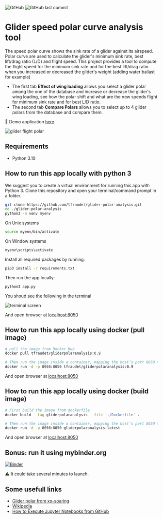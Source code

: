 ![GitHub](https://img.shields.io/github/license/tfraudet/glider-polar-analysis) ![GitHub last commit](https://img.shields.io/github/last-commit/tfraudet/glider-polar-analysis)

# Glider speed polar curve analysis tool

The speed polar curve shows the sink rate of a glider against its airspeed. Polar curve are used to calculate the glider's minimum sink rate, best lift/drag ratio (L/D) and flight speed. This project provides a tool to compute the flight speed for the minimum sink rate and for the best lift/drag ratio when you increased or decreased the glider's weight (adding water ballast for example)

* The first tab **Effect of wing loading** allows you select a glider polar among the one of the database and increase or decrease the glider's wing loading, see how the polar shift and what are the new speeds flight for minimum sink rate and for best L/D ratio.
* The second tab **Compare Polars** allows you to select up to 4 glider polars from the database and compare them.

:tada: Demo application [here](https://glider-polar-analysis-tool.bluefield-f14a266b.francecentral.azurecontainerapps.io)

![glider flight polar][main-screen]

## Requirements

* Python 3.10

## How to run this app locally with python 3

We suggest you to create a virtual environment for running this app with Python 3. Clone this repository and open your terminal/command prompt in a folder.

```bash
git clone https://github.com/tfraudet/glider-polar-analysis.git
cd ./glider-polar-analysis
python3 -m venv myenv
```

On Unix systems

```bash
source myenv/bin/activate
```

On Window systems

```bash
myenv\scripts\activate
```

Install all required packages by running:

```bash
pip3 install -r requirements.txt
```

Then run the app locally:

```bash
python3 app.py
````

You shoud see the following in the terminal

![terminal screen][dashapp-runing-terminal]

And open browser at [localhost:8050](http://127.0.0.1:8050/)

## How to run this app locally using docker (pull image)

```bash
# pull the image from Docker Hub
docker pull tfraudet/gliderpolaranalysis:0.9

# Then run the image inside a container, mapping the host’s port 8050 to the container’s port 8050
docker run -d -p 8050:8050 tfraudet/gliderpolaranalysis:0.9
````

And open browser at [localhost:8050](http://127.0.0.1:8050/)

## How to run this app locally using docker (build image)

```bash
# First build the image from dockerfile
docker build --tag gliderpolaranalysis --file './Dockerfile' .

# Then run the image inside a container, mapping the host’s port 8050 to the container’s port 8050
docker run -d -p 8050:8050 gliderpolaranalysis:latest
````

And open browser at [localhost:8050](http://127.0.0.1:8050/)

## Bonus: run it using mybinder.org

[![Binder](https://mybinder.org/badge_logo.svg)](https://mybinder.org/v2/gh/tfraudet/glider-polar-analysis/HEAD?urlpath=polar-analysis.ipynb)

:warning: It could take several minutes to launch.

## Some usefull links

* [Glider polar from xp-soaring](https://xp-soaring.github.io/dev/polars/polar.html)
* [Wikipedia](https://en.wikipedia.org/wiki/Drag_curve)
* [How to Execute Jupyter Notebooks from GitHub](https://soshnikov.com/education/how-to-execute-notebooks-from-github/)

[main-screen]: ./polars-analysis.png
[dashapp-runing-terminal]: ./dash-app-runing.png
